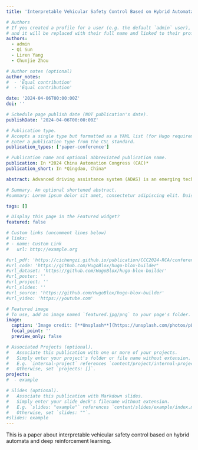 ```yaml
---
title: 'Interpretable Vehicular Safety Control Based on Hybrid Automata and Deep Reinforcement Learning'

# Authors
# If you created a profile for a user (e.g. the default `admin` user), write the username (folder name) here
# and it will be replaced with their full name and linked to their profile.
authors:
  - admin
  - Qi Sun
  - Liren Yang
  - Chunjie Zhou

# Author notes (optional)
author_notes:
#  - 'Equal contribution'
#  - 'Equal contribution'

date: '2024-04-06T00:00:00Z'
doi: ''

# Schedule page publish date (NOT publication's date).
publishDate: '2024-04-06T00:00:00Z'

# Publication type.
# Accepts a single type but formatted as a YAML list (for Hugo requirements).
# Enter a publication type from the CSL standard.
publication_types: ['paper-conference']

# Publication name and optional abbreviated publication name.
publication: In *2024 China Automation Congress (CAC)*
publication_short: In *Qingdao, China*

abstract: Advanced driving assistance system (ADAS) is an emerging technology in autonomous vehicles. It involves discrete function switches with continuous dynamics, thus sudden changes of different control strategies may lead vehicles to lose stability and safety. While existing analysis mainly focuses on individual functions, and ignores the continuity of control variables when switching between various functions. Meanwhile, interpretable control procedures with safety guarantees are often absent due to the complex vehicular systems. Therefore, verifying ADAS functions with safety guarantees and interpretability is essential, especially for adaptive cruise control which is a main function of ADAS. This paper proposes an approach for safety control based on hybrid automata and deep reinforcement learning. First, hybrid automata are built to describe ADAS functions, and then a deep reinforcement learning model is employed to optimize the strategies for adaptive cruise control. Finally, numerical experiments demonstrate that the proposed approach effectively manipulates vehicle maneuvers across four different scenarios, including acceleration, deceleration, emergency braking and vehicle cut-in. Furthermore, this approach shows strong interpretability, high efficiency, and low resource cost, with an inference requiring 1.08 ms and 456.89 MB of memory on the CPU.

# Summary. An optional shortened abstract.
#summary: Lorem ipsum dolor sit amet, consectetur adipiscing elit. Duis posuere tellus ac convallis placerat. Proin tincidunt magna sed ex sollicitudin condimentum.

tags: []

# Display this page in the Featured widget?
featured: false

# Custom links (uncomment lines below)
# links:
# - name: Custom Link
#   url: http://example.org

#url_pdf: 'https://cichengzi.github.io/publication/CCC2024-RCA/conference-paper.pdf'
#url_code: 'https://github.com/HugoBlox/hugo-blox-builder'
#url_dataset: 'https://github.com/HugoBlox/hugo-blox-builder'
#url_poster: ''
#url_project: ''
#url_slides: ''
#url_source: 'https://github.com/HugoBlox/hugo-blox-builder'
#url_video: 'https://youtube.com'

# Featured image
# To use, add an image named `featured.jpg/png` to your page's folder.
image:
  caption: 'Image credit: [**Unsplash**](https://unsplash.com/photos/pLCdAaMFLTE)'
  focal_point: ''
  preview_only: false

# Associated Projects (optional).
#   Associate this publication with one or more of your projects.
#   Simply enter your project's folder or file name without extension.
#   E.g. `internal-project` references `content/project/internal-project/index.md`.
#   Otherwise, set `projects: []`.
projects:
#  - example

# Slides (optional).
#   Associate this publication with Markdown slides.
#   Simply enter your slide deck's filename without extension.
#   E.g. `slides: "example"` references `content/slides/example/index.md`.
#   Otherwise, set `slides: ""`.
#slides: example
---
```


This is a paper about interpretable vehicular safety control based on hybrid automata and deep reinforcement learning.
